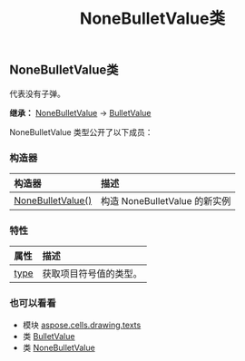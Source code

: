 ﻿---
title: NoneBulletValue类
second_title: Aspose.Cells for Python via .NET API 参考资料
description:
type: docs
weight: 60
url: /zh/python-net/aspose.cells.drawing.texts/nonebulletvalue/
is_root: false
---
##  NoneBulletValue类
代表没有子弹。



**继承：** [NoneBulletValue](/cells/python-net/aspose.cells.drawing.texts/nonebulletvalue) → 
[BulletValue](/cells/zh/python-net/aspose.cells.drawing.texts/bulletvalue)



NoneBulletValue 类型公开了以下成员：

### 构造器
|构造器|描述|
| :- | :- |
| [NoneBulletValue()](/cells/zh/python-net/aspose.cells.drawing.texts/nonebulletvalue/__init__/#) |构造 NoneBulletValue 的新实例|


### 特性
|属性|描述|
| :- | :- |
| [type](/cells/zh/python-net/aspose.cells.drawing.texts/nonebulletvalue/type) |获取项目符号值的类型。|



### 也可以看看
* 模块 [aspose.cells.drawing.texts](..)
* 类 [BulletValue](/cells/zh/python-net/aspose.cells.drawing.texts/bulletvalue)
* 类 [NoneBulletValue](/cells/zh/python-net/aspose.cells.drawing.texts/nonebulletvalue)
